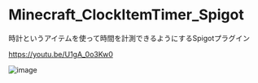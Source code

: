 # Minecraft_ClockItemTimer_Spigot
時計というアイテムを使って時間を計測できるようにするSpigotプラグイン

https://youtu.be/U1gA_0o3Kw0

![image](https://user-images.githubusercontent.com/77374813/232201093-14abe5fa-96de-4b77-94f4-08f0c800cb54.png)
